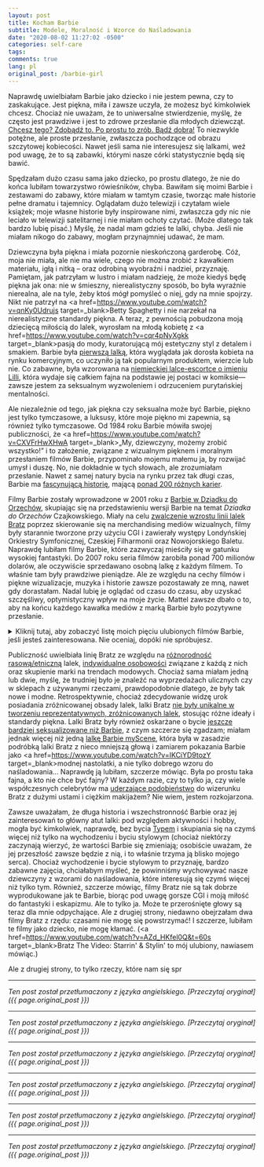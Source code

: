 ```yaml
---
layout: post
title: Kocham Barbie
subtitle: Modele, Moralność i Wzorce do Naśladowania
date: "2020-08-02 11:27:02 -0500"
categories: self-care
tags: 
comments: true
lang: pl
original_post: /barbie-girl
---
```




Naprawdę uwielbiałam Barbie jako dziecko i nie jestem pewna, czy to zaskakujące. Jest piękna, miła i zawsze uczyła, że możesz być kimkolwiek chcesz. Chociaż nie uważam, że to uniwersalne stwierdzenie, myślę, że często jest prawdziwe i jest to zdrowe przesłanie dla młodych dziewcząt. <a href=https://www.psychologytoday.com/us/blog/the-squeaky-wheel/201101/how-attain-real-personal-empowerment target=_blank>Chcesz tego? Zdobądź to. Po prostu to zrób. Bądź dobra!</a> To niezwykle potężne, ale proste przesłanie, zwłaszcza pochodzące od obrazu szczytowej kobiecości. Nawet jeśli sama nie interesujesz się lalkami, weź pod uwagę, że to są zabawki, którymi nasze córki statystycznie będą się bawić.<!-- more -->

Spędzałam dużo czasu sama jako dziecko, po prostu dlatego, że nie do końca lubiłam towarzystwo rówieśników, chyba. Bawiłam się moimi Barbie i zestawami do zabawy, które miałam w tamtym czasie, tworząc małe historie pełne dramatu i tajemnicy. Oglądałam dużo telewizji i czytałam wiele książek; moje własne historie były inspirowane nimi, zwłaszcza gdy nic nie leciało w telewizji satelitarnej i nie miałam ochoty czytać. (Może dlatego tak bardzo lubię pisać.) Myślę, że nadal mam gdzieś te lalki, chyba. Jeśli nie miałam nikogo do zabawy, mogłam przynajmniej udawać, że mam.

Dziewczyna była piękna i miała pozornie nieskończoną garderobę. Cóż, moja nie miała, ale nie ma wiele, czego nie można zrobić z kawałkiem materiału, igłą i nitką – oraz odrobiną wyobraźni i nadziei, przyznaję. Pamiętam, jak patrzyłam w lustro i miałam nadzieję, że może kiedyś będę piękna jak ona: nie w śmieszny, nierealistyczny sposób, bo była wyraźnie nierealna, ale na tyle, żeby ktoś mógł pomyśleć o niej, gdy na mnie spojrzy. Nikt nie patrzył na <a href=https://www.youtube.com/watch?v=qnKy0Udrujs target=_blank>Betty Spaghetty</a> i nie narzekał na nierealistyczne standardy piękna. A teraz, z pewnością pobudzona moją dziecięcą miłością do lalek, wyrosłam na młodą kobietę z <a href=https://www.youtube.com/watch?v=cqr4pNyXgkk target=_blank>pasją do mody</a>, kuratorującą mój estetyczny styl z detalem i smakiem. Barbie była <a href=http://www.plosin.com/beatbegins/projects/wolf.html target=_blank>pierwszą lalką</a>, która wyglądała jak dorosła kobieta na rynku komercyjnym, co uczyniło ją tak popularnym produktem, wierzcie lub nie. Co zabawne, była wzorowana na <a href=https://www.messynessychic.com/2016/01/29/meet-lilli-the-high-end-german-call-girl-who-became-americas-iconic-barbie-doll/ target=_blank>niemieckiej lalce-escortce o imieniu Lilli</a>, która wydaje się całkiem fajna na podstawie jej postaci w komiksie— zawsze jestem za seksualnym wyzwoleniem i odrzuceniem purytańskiej mentalności.

Ale niezależnie od tego, jak piękna czy seksualna może być Barbie, piękno jest tylko tymczasowe, a luksusy, które moje piękno mi zapewnia, są również tylko tymczasowe. Od 1984 roku Barbie mówiła swojej publiczności, że <a href=https://www.youtube.com/watch?v=CXVFrHwXHwA target=_blank>„My, dziewczyny, możemy zrobić wszystko!”</a> i to założenie, związane z wizualnym pięknem i moralnym przesłaniem filmów Barbie, przypominało mojemu małemu ja, by rozwijać umysł i duszę. No, nie dokładnie w tych słowach, ale zrozumiałam przesłanie. Nawet z samej natury bycia na rynku przez tak długi czas, Barbie ma <a href=https://theculturetrip.com/north-america/usa/articles/the-history-of-the-barbie-doll/ target=_blank>fascynującą historię</a>, mającą <a href=https://en.wikipedia.org/wiki/Barbie%27s_careers target=_blank>ponad 200 różnych karier</a>.

Filmy Barbie zostały wprowadzone w 2001 roku z <a href=https://en.wikipedia.org/wiki/Barbie_in_the_Nutcracker target=_blank>Barbie w Dziadku do Orzechów</a>, skupiając się na przedstawieniu wersji Barbie na temat <em>Dziadka do Orzechów</em> Czajkowskiego. Miały na celu <a href=https://www.newyorker.com/magazine/2018/01/22/when-barbie-went-to-war-with-bratz target=_blank>zwalczenie wzrostu linii lalek Bratz</a> poprzez skierowanie się na merchandising mediów wizualnych, filmy były starannie tworzone przy użyciu CGI i zawierały występy Londyńskiej Orkiestry Symfonicznej, Czeskiej Filharmonii oraz Nowojorskiego Baletu. Naprawdę lubiłam filmy Barbie, które zazwyczaj mieściły się w gatunku wysokiej fantastyki. Do 2007 roku seria filmów zarobiła ponad 700 milionów dolarów, ale oczywiście sprzedawano osobną lalkę z każdym filmem. To właśnie tam były prawdziwe pieniądze. Ale ze względu na cechy filmów i piękne wizualizacje, muzyka i historie zawsze pozostawały ze mną, nawet gdy dorastałam. Nadal lubię je oglądać od czasu do czasu, aby uzyskać szczęśliwy, optymistyczny wpływ na moje życie. Mattel zawsze dbało o to, aby na końcu każdego kawałka mediów z marką Barbie było pozytywne przesłanie.

<p><details>
	<summary>Kliknij tutaj, aby zobaczyć listę moich pięciu ulubionych filmów Barbie, jeśli jesteś zainteresowana. Nie oceniaj, dopóki nie spróbujesz.</summary>
<ul><li><a style=font-family: gentle; display: initial; target=_blank href=https://www.youtube.com/watch?v=gxHyt-EPx_o>Barbie w Jeziorze Łabędzim </a>Wartość artystyczna jest tutaj kluczowa: prezentacja <a href=https://www.youtube.com/watch?v=d1kJrLEr1gA target=_blank>kompozycji Czajkowskiego</a> z Jeziora Łabędziego z CGI przedstawieniami tańców Nowojorskiego Baletu przez pryzmat estetyki Barbie to czyste złoto dla oczu. Od tańców po stroje i wybór palety, film tworzy <a href=https://www.youtube.com/watch?v=xusU0k6S00Q target=_blank>piękny, ponadczasowy obraz</a>, który był trwały dla mojego dziecięcego ja. Jest edukacyjny w swojej formie i rozrywkowy w swojej historii. To zdecydowanie mój ulubiony, zwłaszcza że to jeden z pierwszych, które oglądałam. Wartość sentymentalna, wiesz?</li>
<li><a style=font-family: gentle; display: initial; target=_blank href=https://www.youtube.com/watch?v=fmksws0y1ik>Barbie i Trzej Muszkieterowie </a>Barbie i jej przyjaciółki są totalnymi <a href=https://www.youtube.com/watch?v=AhNm5SLXVN4 target=_blank>twardzielkami</a> w tym filmie. Tutaj Barbie i jej przyjaciółki stają się pierwszymi kobiecymi muszkieterami. Chociaż było to niemożliwe w tamtych czasach, XVII-wieczna perspektywa wydaje się wiarygodna i naturalna, niezależnie od tego. Film skupia się na sile przyjaźni i współpracy: dwie (a może trzy lub cztery w tym konkretnym przypadku?) głowy to nie jedna, a w liczbie siła. Często głoszę moim przyjaciółkom, że królowe poprawiają sobie nawzajem korony, ponieważ <a href=https://hackspirit.com/toxic-femininity/ target=_blank>toksyczna kobiecość</a> może być tak kusząca.</li>
<li><a style=font-family: gentle; display: initial; href=https://www.youtube.com/watch?v=B1q6E8dvqD0 target=_blank>Barbie jako Wyspa Księżniczka </a>Bycie samą na wyspie z gromadą gadających zwierząt brzmi nieco niepokojąco, ale zdecydowanie widzę urok. Ten film przedstawia Barbie jako Ro, dziewczynę, która zostaje znaleziona na wyspie lata po tym, jak została wyrzucona na brzeg, a następnie wraca do cywilizacji, ucząc się po drodze tolerować ludzi. Postacie drugoplanowe są unikalne i pełne osobowości, od zwierzęcych przyjaciół Barbie po wspierającego ją ukochanego. Kolory w filmie są jasne, tropikalne i nasycone, co sprawia, że myślę o lecie w najlepszy sposób. Myślę, że ten film jest szczególnie ulubionym ze względu na przygodową ścieżkę dźwiękową i <a href=https://youtu.be/zMUG814aUSM?t=17 target=_blank>piosenki Barbie</a> same w sobie. Barbie jest trochę nieśmiała w tym filmie, ale z czasem staje się pewna siebie w swojej przeznaczonej roli; jako dziewczyna, która potrzebowała trochę czasu, aby poczuć się komfortowo w swojej skórze, naprawdę to lubię.</li>
<li><a style=font-family: gentle; display: initial; target=_blank href=https://youtu.be/-2yumjGzFlA>Barbie i Dwanaście Tańczących Księżniczek </a>Ścieżka dźwiękowa jest tutaj piękna, eteryczna i delikatna. Zawsze będę uważać, że <a href=https://youtu.be/SaibrO3vcI0 target=_blank>rozwój filmów tanecznych Barbie</a> jest całkiem fajny. Barbie w tym filmie gra Genevive, która jest inteligentna, pewna siebie i niezależna, jak jej 11 innych sióstr. Wyobraź sobie, że możesz uciec z domu i mieć niemal nieskończoną liczbę życzeń oraz 11 innych sióstr do ciągłego spędzania czasu. To jest eskapizm, LOL.</li>
<li><a style=font-family: gentle; display: initial; target=_blank href=https://www.youtube.com/watch?v=B4GXiM9tDsY>Barbie: Baśń o Modzie </a>Szczerze mówiąc, właśnie obejrzałam ten film ponownie i na końcu się wzruszyłam. Może jestem nadwrażliwa, ale czy można mnie winić? Jestem krucha! W każdym razie, po raz pierwszy na tej liście, Barbie nie gra innej postaci. Zamiast tego, Barbie gra Barbie, po tym jak Ken zrywa z nią przez pocztę głosową. Leci do Paryża i pomaga swojej cioci zarobić pieniądze, aby utrzymać jej biznes modowy. Choć na powierzchni wydaje się to normalną (no, jak normalną może być Barbie) historią, wróżki i magia są wprowadzone jako środek do przetrwania biznesu. To, co naprawdę mnie przekonuje w tym filmie, to humor i urocze postacie. Na przykład, jest cały wątek poboczny o Kenie próbującym dotrzeć do Paryża w jeden dzień, z przeszkodami ciągle stającymi mu na drodze, aby mógł odzyskać Barbie. To całkiem zabawne. Również Barbie i Trzej Muszkieterowie jest wielokrotnie wspominany w filmie jako film, w którym Barbie wystąpiła, i po prostu uważam, że to fajne.</li></ul>
</details></p>

Publiczność uwielbiała linię Bratz ze względu na <a href=https://medium.com/@emilysoreybackus/barbies-bratz-and-racial-representation-5cfc94a9853 target=_blank>różnorodność rasową/etniczną</a> lalek, <a href=https://tvtropes.org/pmwiki/pmwiki.php/Characters/Bratz target=_blank>indywidualne osobowości</a> związane z każdą z nich oraz skupienie marki na trendach modowych. Chociaż sama miałam jedną lub dwie, myślę, że trudniej było je znaleźć na wyprzedażach ulicznych czy w sklepach z używanymi rzeczami, prawdopodobnie dlatego, że były tak nowe i modne. Retrospektywnie, chociaż zdecydowanie widzę urok posiadania zróżnicowanej obsady lalek, lalki Bratz <a href=https://mashable.com/feature/barbie-diverse-inclusive/ target=_blank>nie były unikalne w tworzeniu reprezentatywnych, zróżnicowanych lalek</a>, stosując różne ideały i standardy piękna. Lalki Bratz były również oskarżane o bycie <a href=https://www.msn.com/en-us/news/other/are-bratz-dolls-too-sexy/ar-AAcwm6 target=_blank>jeszcze bardziej seksualizowane niż Barbie</a>, z czym szczerze się zgadzam; miałam jednak więcej niż jedną <a href=https://en.wikipedia.org/wiki/My_Scene target=_blank>lalkę Barbie myScene</a>, która była w zasadzie podróbką lalki Bratz z nieco mniejszą głową i zamiarem pokazania Barbie jako <a href=https://www.youtube.com/watch?v=IKCiYD9tozY target=_blank>modnej nastolatki</a>, a nie tylko dobrego wzoru do naśladowania... Naprawdę ją lubiłam, szczerze mówiąc. Była po prostu taka fajna, a kto nie chce być fajny? W każdym razie, czy to tylko ja, czy wiele współczesnych celebrytów ma <a href=https://www.dailymail.co.uk/femail/article-4523250/People-say-Bratz-Dolls-taught-make-up.html target=_blank>uderzające podobieństwo</a> do wizerunku Bratz z dużymi ustami i ciężkim makijażem? Nie wiem, jestem rozkojarzona.

Zawsze uważałam, że długa historia i wszechstronność Barbie oraz jej zainteresowań to główny atut lalki: pod względem aktywności i hobby, mogła być kimkolwiek, naprawdę, bez bycia <a href=https://tvtropes.org/pmwiki/pmwiki.php/Characters/Bratz target=_blank>Typem</a> i skupiania się na czymś więcej niż tylko na wychodzeniu i byciu stylowym (chociaż niektórzy zaczynają wierzyć, że wartości Barbie się zmieniają; osobiście uważam, że jej przeszłość zawsze będzie z nią, i to właśnie trzyma ją blisko mojego serca). Chociaż wychodzenie i bycie stylowym to przyznaję, bardzo zabawne zajęcia, chciałabym myśleć, że powinniśmy wychowywać nasze dziewczyny z wzorami do naśladowania, które interesują się czymś więcej niż tylko tym. Również, szczerze mówiąc, filmy Bratz nie są tak dobrze wyprodukowane jak te Barbie, biorąc pod uwagę gorsze CGI i moją miłość do fantastyki i eskapizmu. Ale to tylko ja. Może te przerośnięte głowy są teraz dla mnie odpychające. Ale z drugiej strony, niedawno obejrzałam dwa filmy Bratz z rzędu: czasami nie mogę się powstrzymać! I szczerze, lubiłam te filmy jako dziecko, nie mogę kłamać. (<a href=https://www.youtube.com/watch?v=AZd_HKfel0Q&t=60s target=_blank>Bratz The Video: Starrin' & Stylin'</a> to mój ulubiony, nawiasem mówiąc.)

<p style=font-family: gentle;>Ale z drugiej strony, to tylko rzeczy, które nam się spr

---

*Ten post został przetłumaczony z języka angielskiego. [Przeczytaj oryginał]({{ page.original_post }})*

---

*Ten post został przetłumaczony z języka angielskiego. [Przeczytaj oryginał]({{ page.original_post }})*

---

*Ten post został przetłumaczony z języka angielskiego. [Przeczytaj oryginał]({{ page.original_post }})*

---

*Ten post został przetłumaczony z języka angielskiego. [Przeczytaj oryginał]({{ page.original_post }})*

---

*Ten post został przetłumaczony z języka angielskiego. [Przeczytaj oryginał]({{ page.original_post }})*

---

*Ten post został przetłumaczony z języka angielskiego. [Przeczytaj oryginał]({{ page.original_post }})*